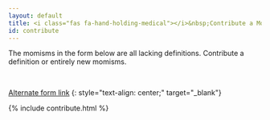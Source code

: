 ```yaml
---
layout: default
title: <i class="fas fa-hand-holding-medical"></i>&nbsp;Contribute a Momism
id: contribute
---
```

The momisms in the form below are all lacking definitions. Contribute a definition or entirely new momisms.

<br>

[Alternate form link](https://docs.google.com/forms/d/e/1FAIpQLSdfmzsR2Z4hB9AG-CfEiPwZClB78tSY3SPVOWi4XbDCeGZQog/viewform)
{: style="text-align: center;" target="_blank"}

{% include contribute.html %}
